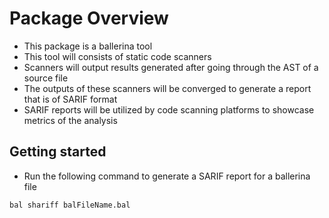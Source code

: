 # Package Overview

- This package is a ballerina tool
- This tool will consists of static code scanners
- Scanners will output results generated after going through the AST of a source file
- The outputs of these scanners will be converged to generate a report that is of SARIF format
- SARIF reports will be utilized by code scanning platforms to showcase metrics of the analysis

## Getting started

- Run the following command to generate a SARIF report for a ballerina file

```cmd
bal shariff balFileName.bal
```
